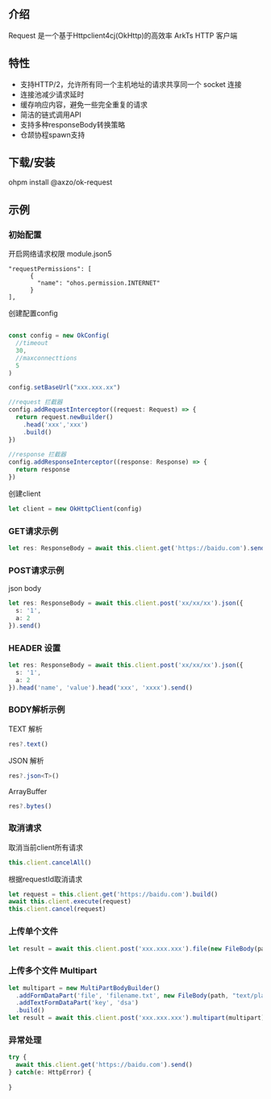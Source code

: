 ## 介绍

Request 是一个基于Httpclient4cj(OkHttp)的高效率 ArkTs HTTP 客户端

## 特性

- 支持HTTP/2，允许所有同一个主机地址的请求共享同一个 socket 连接
- 连接池减少请求延时
- 缓存响应内容，避免一些完全重复的请求
- 简洁的链式调用API
- 支持多种responseBody转换策略
- 仓颉协程spawn支持

## 下载/安装

ohpm install @axzo/ok-request

## 示例

### 初始配置

开启网络请求权限
module.json5
```json5
"requestPermissions": [
      {
        "name": "ohos.permission.INTERNET"
      }
],
```
创建配置config
```typescript

const config = new OkConfig(
  //timeout
  30,
  //maxconnecttions
  5
)

config.setBaseUrl("xxx.xxx.xx")

//request 拦截器  
config.addRequestInterceptor((request: Request) => {
  return request.newBuilder()
    .head('xxx','xxx')
    .build()
})
  
//response 拦截器  
config.addResponseInterceptor((response: Response) => {
  return response
})
```

创建client

```typescript
let client = new OkHttpClient(config)
```

### GET请求示例

```typescript
let res: ResponseBody = await this.client.get('https://baidu.com').send()
```

### POST请求示例

json body
```typescript
let res: ResponseBody = await this.client.post('xx/xx/xx').json({
  s: '1',
  a: 2
}).send()
```

### HEADER 设置

```typescript
let res: ResponseBody = await this.client.post('xx/xx/xx').json({
  s: '1',
  a: 2
}).head('name', 'value').head('xxx', 'xxxx').send()
```

### BODY解析示例

TEXT 解析
```typescript
res?.text()
```

JSON 解析
```typescript
res?.json<T>()
```

ArrayBuffer
```typescript
res?.bytes()
```

### 取消请求

取消当前client所有请求
```typescript
this.client.cancelAll()
```

根据requestId取消请求
```typescript
let request = this.client.get('https://baidu.com').build()
await this.client.execute(request)
this.client.cancel(request)
```

### 上传单个文件

```typescript
let result = await this.client.post('xxx.xxx.xxx').file(new FileBody(path, contentType)).send()
```

### 上传多个文件 Multipart
```typescript
let multipart = new MultiPartBodyBuilder()
  .addFormDataPart('file', 'filename.txt', new FileBody(path, "text/plain"))
  .addTextFormDataPart('key', 'dsa')
  .build()
let result = await this.client.post('xxx.xxx.xxx').multipart(multipart).send()
```

### 异常处理

```typescript
try {
  await this.client.get('https://baidu.com').send()
} catch(e: HttpError) {
  
}
```